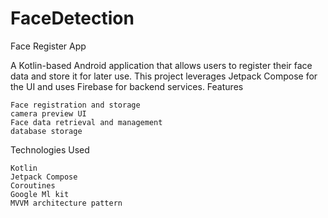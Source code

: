 # FaceDetection

Face Register App

A Kotlin-based Android application that allows users to register their face data and store it for later use. This project leverages Jetpack Compose for the UI and uses Firebase for backend services.
Features

    Face registration and storage
    camera preview UI
    Face data retrieval and management
    database storage

Technologies Used

    Kotlin
    Jetpack Compose
    Coroutines
    Google Ml kit
    MVVM architecture pattern
